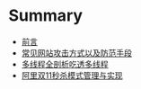 # Summary

* [前言](README.md)
* [常见网站攻击方式以及防范手段](chapter/常见网站攻击方式以及防范手段.md)
* [多线程全剖析吃透多线程](chapter/多线程全剖析吃透多线程.md)
* [阿里双11秒杀模式管理与实现](chapter/阿里双11秒杀模式管理与实现.md)











